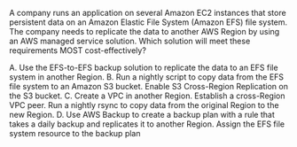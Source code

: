 A company runs an application on several Amazon EC2 instances that store persistent data on an Amazon Elastic File System (Amazon EFS) file system. The company needs to replicate the data to another AWS Region by using an AWS managed service solution. Which solution will meet these requirements MOST cost-effectively? 

A. Use the EFS-to-EFS backup solution to replicate the data to an EFS file system in another Region. 
B. Run a nightly script to copy data from the EFS file system to an Amazon S3 bucket. Enable S3 Cross-Region Replication on the S3 bucket. 
C. Create a VPC in another Region. Establish a cross-Region VPC peer. Run a nightly rsync to copy data from the original Region to the new Region. 
D. Use AWS Backup to create a backup plan with a rule that takes a daily backup and replicates it to another Region. Assign the EFS file system resource to the backup plan